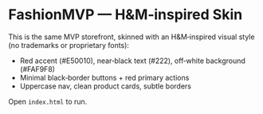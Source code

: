 # FashionMVP — H&M‑inspired Skin

This is the same MVP storefront, skinned with an H&M‑inspired visual style (no trademarks or proprietary fonts):

- Red accent (#E50010), near‑black text (#222), off‑white background (#FAF9F8)
- Minimal black‑border buttons + red primary actions
- Uppercase nav, clean product cards, subtle borders

Open `index.html` to run.

